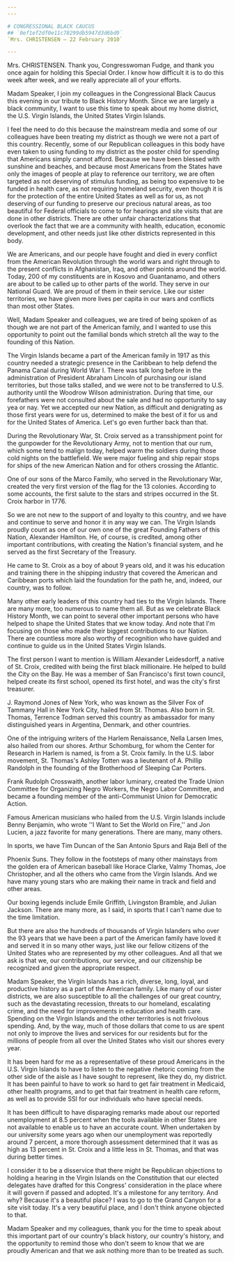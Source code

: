 ```yaml
---
---

# CONGRESSIONAL BLACK CAUCUS
## `0ef1ef2df0e11c78299db5947d3d6bd9`
`Mrs. CHRISTENSEN — 22 February 2010`

---
```



Mrs. CHRISTENSEN. Thank you, Congresswoman Fudge, and thank you once 
again for holding this Special Order. I know how difficult it is to do 
this week after week, and we really appreciate all of your efforts.

Madam Speaker, I join my colleagues in the Congressional Black Caucus 
this evening in our tribute to Black History Month. Since we are 
largely a black community, I want to use this time to speak about my 
home district, the U.S. Virgin Islands, the United States Virgin 
Islands.

I feel the need to do this because the mainstream media and some of 
our colleagues have been treating my district as though we were not a 
part of this country. Recently, some of our Republican colleagues in 
this body have even taken to using funding to my district as the poster 
child for spending that Americans simply cannot afford. Because we have 
been blessed with sunshine and beaches, and because most Americans from 
the States have only the images of people at play to reference our 
territory, we are often targeted as not deserving of stimulus funding, 
as being too expensive to be funded in health care, as not requiring 
homeland security, even though it is for the protection of the entire 
United States as well as for us, as not deserving of our funding to 
preserve our precious natural areas, as too beautiful for Federal 
officials to come to for hearings and site visits that are done in 
other districts. There are other unfair characterizations that overlook 
the fact that we are a community with health, education, economic 
development, and other needs just like other districts represented in 
this body.


We are Americans, and our people have fought and died in every 
conflict from the American Revolution through the world wars and right 
through to the present conflicts in Afghanistan, Iraq, and other points 
around the world. Today, 200 of my constituents are in Kosovo and 
Guantanamo, and others are about to be called up to other parts of the 
world. They serve in our National Guard. We are proud of them in their 
service. Like our sister territories, we have given more lives per 
capita in our wars and conflicts than most other States.

Well, Madam Speaker and colleagues, we are tired of being spoken of 
as though we are not part of the American family, and I wanted to use 
this opportunity to point out the familial bonds which stretch all the 
way to the founding of this Nation.

The Virgin Islands became a part of the American family in 1917 as 
this country needed a strategic presence in the Caribbean to help 
defend the Panama Canal during World War I. There was talk long before 
in the administration of President Abraham Lincoln of purchasing our 
island territories, but those talks stalled, and we were not to be 
transferred to U.S. authority until the Woodrow Wilson administration. 
During that time, our forefathers were not consulted about the sale and 
had no opportunity to say yea or nay. Yet we accepted our new Nation, 
as difficult and denigrating as those first years were for us, 
determined to make the best of it for us and for the United States of 
America. Let's go even further back than that.

During the Revolutionary War, St. Croix served as a transshipment 
point for the gunpowder for the Revolutionary Army, not to mention that 
our rum, which some tend to malign today, helped warm the soldiers 
during those cold nights on the battlefield. We were major fueling and 
ship repair stops for ships of the new American Nation and for others 
crossing the Atlantic.

One of our sons of the Marco Family, who served in the Revolutionary 
War, created the very first version of the flag for the 13 colonies. 
According to some accounts, the first salute to the stars and stripes 
occurred in the St. Croix harbor in 1776.

So we are not new to the support of and loyalty to this country, and 
we have and continue to serve and honor it in any way we can. The 
Virgin Islands proudly count as one of our own one of the great 
Founding Fathers of this Nation, Alexander Hamilton. He, of course, is 
credited, among other important contributions, with creating the 
Nation's financial system, and he served as the first Secretary of the 
Treasury.



He came to St. Croix as a boy of about 9 years old, and it was his 
education and training there in the shipping industry that covered the 
American and Caribbean ports which laid the foundation for the path he, 
and, indeed, our country, was to follow.

Many other early leaders of this country had ties to the Virgin 
Islands. There are many more, too numerous to name them all. But as we 
celebrate Black History Month, we can point to several other important 
persons who have helped to shape the United States that we know today. 
And note that I'm focusing on those who made their biggest 
contributions to our Nation. There are countless more also worthy of 
recognition who have guided and continue to guide us in the United 
States Virgin Islands.

The first person I want to mention is William Alexander Leidesdorff, 
a native of St. Croix, credited with being the first black millionaire. 
He helped to build the City on the Bay. He was a member of San 
Francisco's first town council, helped create its first school, opened 
its first hotel, and was the city's first treasurer.

J. Raymond Jones of New York, who was known as the Silver Fox of 
Tammany Hall in New York City, hailed from St. Thomas. Also born in St. 
Thomas, Terrence Todman served this country as ambassador for many 
distinguished years in Argentina, Denmark, and other countries.

One of the intriguing writers of the Harlem Renaissance, Nella Larsen 
Imes, also hailed from our shores. Arthur Schomburg, for whom the 
Center for Research in Harlem is named, is from a St. Croix family. In 
the U.S. labor movement, St. Thomas's Ashley Totten was a lieutenant of 
A. Phillip Randolph in the founding of the Brotherhood of Sleeping Car 
Porters.

Frank Rudolph Crosswaith, another labor luminary, created the Trade 
Union Committee for Organizing Negro Workers, the Negro Labor 
Committee, and became a founding member of the anti-Communist Union for 
Democratic Action.

Famous American musicians who hailed from the U.S. Virgin Islands 
include Benny Benjamin, who wrote ''I Want to Set the World on Fire,'' 
and Jon Lucien, a jazz favorite for many generations. There are many, 
many others.

In sports, we have Tim Duncan of the San Antonio Spurs and Raja Bell 
of the


Phoenix Suns. They follow in the footsteps of many other mainstays from 
the golden era of American baseball like Horace Clarke, Valmy Thomas, 
Joe Christopher, and all the others who came from the Virgin Islands. 
And we have many young stars who are making their name in track and 
field and other areas.

Our boxing legends include Emile Griffith, Livingston Bramble, and 
Julian Jackson. There are many more, as I said, in sports that I can't 
name due to the time limitation.

But there are also the hundreds of thousands of Virgin Islanders who 
over the 93 years that we have been a part of the American family have 
loved it and served it in so many other ways, just like our fellow 
citizens of the United States who are represented by my other 
colleagues. And all that we ask is that we, our contributions, our 
service, and our citizenship be recognized and given the appropriate 
respect.

Madam Speaker, the Virgin Islands has a rich, diverse, long, loyal, 
and productive history as a part of the American family. Like many of 
our sister districts, we are also susceptible to all the challenges of 
our great country, such as the devastating recession, threats to our 
homeland, escalating crime, and the need for improvements in education 
and health care. Spending on the Virgin Islands and the other 
territories is not frivolous spending. And, by the way, much of those 
dollars that come to us are spent not only to improve the lives and 
services for our residents but for the millions of people from all over 
the United States who visit our shores every year.

It has been hard for me as a representative of these proud Americans 
in the U.S. Virgin Islands to have to listen to the negative rhetoric 
coming from the other side of the aisle as I have sought to represent, 
like they do, my district. It has been painful to have to work so hard 
to get fair treatment in Medicaid, other health programs, and to get 
that fair treatment in health care reform, as well as to provide SSI 
for our individuals who have special needs.

It has been difficult to have disparaging remarks made about our 
reported unemployment at 8.5 percent when the tools available in other 
States are not available to enable us to have an accurate count. When 
undertaken by our university some years ago when our unemployment was 
reportedly around 7 percent, a more thorough assessment determined that 
it was as high as 13 percent in St. Croix and a little less in St. 
Thomas, and that was during better times.

I consider it to be a disservice that there might be Republican 
objections to holding a hearing in the Virgin Islands on the 
Constitution that our elected delegates have drafted for this Congress' 
consideration in the place where it will govern if passed and adopted. 
It's a milestone for any territory. And why? Because it's a beautiful 
place? I was to go to the Grand Canyon for a site visit today. It's a 
very beautiful place, and I don't think anyone objected to that.


Madam Speaker and my colleagues, thank you for the time to speak 
about this important part of our country's black history, our country's 
history, and the opportunity to remind those who don't seem to know 
that we are proudly American and that we ask nothing more than to be 
treated as such.